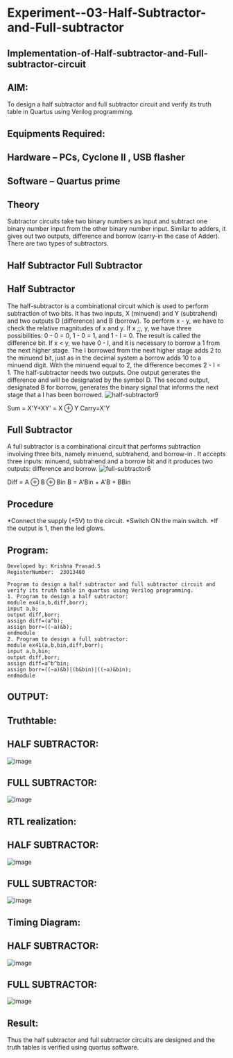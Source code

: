 # Experiment--03-Half-Subtractor-and-Full-subtractor
## Implementation-of-Half-subtractor-and-Full-subtractor-circuit
## AIM:
To design a half subtractor and full subtractor circuit and verify its truth table in Quartus using Verilog programming.

## Equipments Required:
## Hardware – PCs, Cyclone II , USB flasher
## Software – Quartus prime
## Theory
Subtractor circuits take two binary numbers as input and subtract one binary number input from the other binary number input. Similar to adders, it gives out two outputs, difference and borrow (carry-in the case of Adder). There are two types of subtractors.

## Half Subtractor Full Subtractor
## Half Subtractor
The half-subtractor is a combinational circuit which is used to perform subtraction of two bits. It has two inputs, X (minuend) and Y (subtrahend) and two outputs D (difference) and B (borrow). To perform x - y, we have to check the relative magnitudes of x and y. If x ;;, y, we have three possibilities: 0 - 0 = 0, 1 - 0 = 1, and 1 - I = 0. The result is called the difference bit. If x < y, we have 0 - I, and it is necessary to borrow a 1 from the next higher stage. The I borrowed from the next higher stage adds 2 to the minuend bit, just as in the decimal system a borrow adds 10 to a minuend digit. With the minuend equal to 2, the difference becomes 2 - I = 1. The half-subtractor needs two outputs. One output generates the difference and will be designated by the symbol D. The second output, designated B for borrow, generates the binary signal that informs the next stage that a I has been borrowed.
![half-subtractor9](https://user-images.githubusercontent.com/36288975/166112538-58c3bc7c-ee5d-4e6a-ac8d-8e8328efe27a.png)


Sum = X'Y+XY' = X ⊕ Y
Carry=X'Y
## Full Subtractor
A full subtractor is a combinational circuit that performs subtraction involving three bits, namely minuend, subtrahend, and borrow-in . It accepts three inputs: minuend, subtrahend and a borrow bit and it produces two outputs: difference and borrow. 
![full-subtractor6](https://user-images.githubusercontent.com/36288975/166112541-24c68359-3de8-4674-ae22-8272ffc385ed.png)


Diff = A ⊕ B ⊕ Bin B = A'Bin + A'B + BBin

## Procedure
*Connect the supply (+5V) to the circuit.
*Switch ON the main switch.
*If the output is 1, then the led glows.
## Program:
```
Developed by: Krishna Prasad.S
RegisterNumber:  23013480
```
```
Program to design a half subtractor and full subtractor circuit and verify its truth table in quartus using Verilog programming.
1. Program to design a half subtractor:
module ex4(a,b,diff,borr);
input a,b;
output diff,borr;
assign diff=(a^b);
assign borr=((~a)&b);
endmodule 
2. Program to design a full subtractor:
module ex41(a,b,bin,diff,borr);
input a,b,bin;
output diff,borr;
assign diff=a^b^bin;
assign borr=((~a)&b)|(b&bin)|((~a)&bin);
endmodule
```
## OUTPUT:
## Truthtable:
## HALF SUBTRACTOR:
![image](https://github.com/KrishnaPrasad148/Experiment--03-Half-Subtractor-and-Full-subtractor/assets/147332763/f5185b2c-156d-46e5-8306-f99cdf96a5d7)

## FULL SUBTRACTOR:
![image](https://github.com/KrishnaPrasad148/Experiment--03-Half-Subtractor-and-Full-subtractor/assets/147332763/c806504a-a618-484b-9504-adda901f1767)

## RTL realization:
## HALF SUBTRACTOR:
![image](https://github.com/KrishnaPrasad148/Experiment--03-Half-Subtractor-and-Full-subtractor/assets/147332763/a3c09476-eef0-40c4-b537-4c0ec7eea2ab)

## FULL SUBTRACTOR:
![image](https://github.com/KrishnaPrasad148/Experiment--03-Half-Subtractor-and-Full-subtractor/assets/147332763/90141d22-429c-4025-b177-98bda8747a3d)

## Timing Diagram:
## HALF SUBTRACTOR:
![image](https://github.com/KrishnaPrasad148/Experiment--03-Half-Subtractor-and-Full-subtractor/assets/147332763/396ab029-3764-4e0d-ad73-3546eb4cb2b5)

## FULL SUBTRACTOR:
![image](https://github.com/KrishnaPrasad148/Experiment--03-Half-Subtractor-and-Full-subtractor/assets/147332763/53080c8f-74cf-4171-b466-b60ce24b2ff3)

## Result:
Thus the half subtractor and full subtractor circuits are designed and the truth tables is verified using quartus software.
